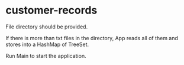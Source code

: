 # customer-records

File directory should be provided.

If there is more than txt files in the directory, App reads all of them and stores into a HashMap of TreeSet.

Run Main to start the application.
